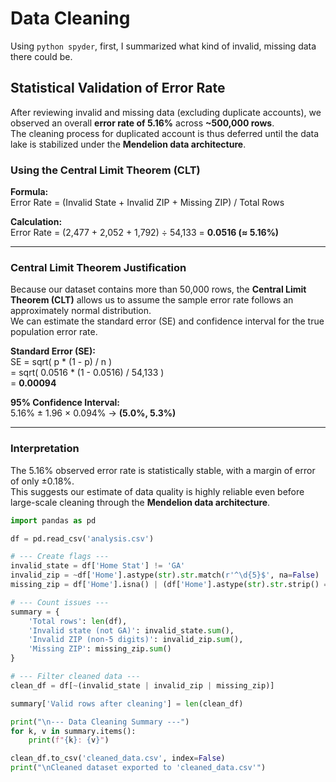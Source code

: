 # Data Cleaning
Using ```python spyder```, first, I summarized what kind of invalid, missing data there could be. 
## Statistical Validation of Error Rate

After reviewing invalid and missing data (excluding duplicate accounts), we observed an overall **error rate of 5.16%** across **~500,000 rows**.  
The cleaning process for duplicated account is thus deferred until the data lake is stabilized under the **Mendelion data architecture**.

### Using the Central Limit Theorem (CLT)
**Formula:**  
Error Rate = (Invalid State + Invalid ZIP + Missing ZIP) / Total Rows

**Calculation:**  
Error Rate = (2,477 + 2,052 + 1,792) ÷ 54,133 = **0.0516 (≈ 5.16%)**

---

### **Central Limit Theorem Justification**

Because our dataset contains more than 50,000 rows, the **Central Limit Theorem (CLT)** allows us to assume the sample error rate follows an approximately normal distribution.  
We can estimate the standard error (SE) and confidence interval for the true population error rate.

**Standard Error (SE):**  
SE = sqrt( p * (1 - p) / n )  
= sqrt( 0.0516 * (1 - 0.0516) / 54,133 )  
= **0.00094**

**95% Confidence Interval:**  
5.16% ± 1.96 × 0.094% → **(5.0%, 5.3%)**

---

### **Interpretation**

The 5.16% observed error rate is statistically stable, with a margin of error of only ±0.18%.  
This suggests our estimate of data quality is highly reliable even before large-scale cleaning through the **Mendelion data architecture**.  

```python
import pandas as pd

df = pd.read_csv('analysis.csv')

# --- Create flags ---
invalid_state = df['Home Stat'] != 'GA'
invalid_zip = ~df['Home'].astype(str).str.match(r'^\d{5}$', na=False)
missing_zip = df['Home'].isna() | (df['Home'].astype(str).str.strip() == '')

# --- Count issues ---
summary = {
    'Total rows': len(df),
    'Invalid state (not GA)': invalid_state.sum(),
    'Invalid ZIP (non-5 digits)': invalid_zip.sum(),
    'Missing ZIP': missing_zip.sum()
}

# --- Filter cleaned data ---
clean_df = df[~(invalid_state | invalid_zip | missing_zip)]

summary['Valid rows after cleaning'] = len(clean_df)

print("\n--- Data Cleaning Summary ---")
for k, v in summary.items():
    print(f"{k}: {v}")

clean_df.to_csv('cleaned_data.csv', index=False)
print("\nCleaned dataset exported to 'cleaned_data.csv'")
```
